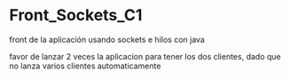 # Front_Sockets_C1
front de la aplicación usando sockets e hilos con java

favor de lanzar 2 veces la aplicacion para tener los dos clientes, dado que no lanza varios clientes automaticamente
